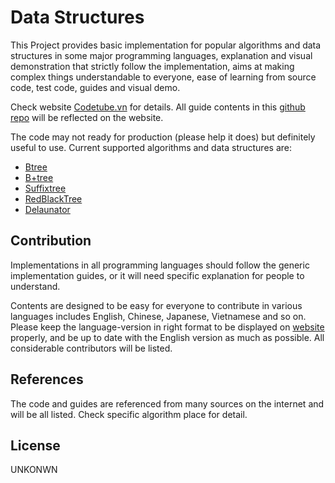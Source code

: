# Data Structures

This Project provides basic implementation for popular algorithms and data structures in some major programming languages, explanation and visual demonstration that strictly follow the implementation, aims at making complex things understandable to everyone, ease of learning from source code, test code, guides and visual demo.

Check website [Codetube.vn](https://codetube.vn) for details. All guide contents in this [github repo](https://github.com/dang1412/data-structures) will be reflected on the website.

The code may not ready for production (please help it does) but definitely useful to use. Current supported algorithms and data structures are:

- [Btree](https://codetube.vn/btree)
- [B+tree](https://codetube.vn/bplustree)
- [Suffixtree](https://codetube.vn/suffixtree)
- [RedBlackTree](https://codetube.vn/redblacktree)
- [Delaunator](https://codetube.vn/delaunay)

## Contribution

Implementations in all programming languages should follow the generic implementation guides, or it will need specific explanation for people to understand.

Contents are designed to be easy for everyone to contribute in various languages includes English, Chinese, Japanese, Vietnamese and so on. Please keep the language-version in right format to be displayed on [website](https://codetube.vn) properly, and be up to date with the English version as much as possible. All considerable contributors will be listed.

## References

The code and guides are referenced from many sources on the internet and will be all listed. Check specific algorithm place for detail.

## License

UNKONWN
